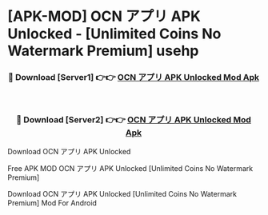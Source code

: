 # [APK-MOD] OCN アプリ APK Unlocked - [Unlimited Coins No Watermark Premium] usehp



<div align="center">
<h3>🔴 Download [Server1] 👉👉 <a href="https://momento.my/?title=OCN_アプリ_APK_Unlocked">OCN アプリ APK Unlocked Mod Apk</a></h3><br>

<h3>🔴 Download [Server2] 👉👉 <a href="https://momento.my/?title=OCN_アプリ_APK_Unlocked">OCN アプリ APK Unlocked Mod Apk</a></h3>
</div>



Download OCN アプリ APK Unlocked 

Free APK MOD OCN アプリ APK Unlocked [Unlimited Coins No Watermark Premium]

Download OCN アプリ APK Unlocked [Unlimited Coins No Watermark Premium] Mod For Android
